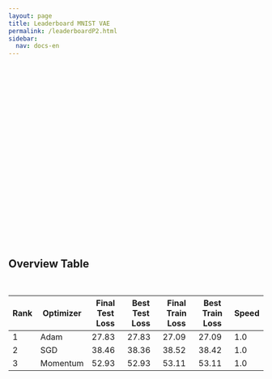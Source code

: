 ```yaml
---
layout: page
title: Leaderboard MNIST VAE
permalink: /leaderboardP2.html
sidebar:
  nav: docs-en
---
```


<script>
window.onload = function () {

  var chart1 = new CanvasJS.Chart("P2_Train_Loss", {
    zoomEnabled: true,
    theme:"light2",
  	animationEnabled: true,
  	title:{
  		text: "Train Loss MNIST VAE"
  	},
  	axisY :{
  		includeZero: false,
  		title: "Loss"
  	},
    axisX: {
  		title: "Epoch"
  	},
  	toolTip: {
  		shared: "true"
  	},
  	legend:{
  		cursor:"pointer",
  		itemclick : toggleDataSeries1
  	},
  	data: [{
  		type: "spline",
  		visible: true,
  		showInLegend: true,
  		name: "SGD",
  		dataPoints: [
        { y: 181.41971576397236  },
  { y: 53.35272249564146  },
  { y: 53.27704077745095  },
  { y: 53.242889675727255  },
  { y: 53.22125208438972  },
  { y: 52.53888152684921  },
  { y: 51.74366811361068  },
  { y: 50.55317809765155  },
  { y: 48.390257142140314  },
  { y: 46.72089811960856  },
  { y: 45.15172382012393  },
  { y: 43.64087852942638  },
  { y: 42.196146161739655  },
  { y: 41.414273940599884  },
  { y: 40.96570245669438  },
  { y: 40.62131406832963  },
  { y: 40.434285836342056  },
  { y: 40.269324243985686  },
  { y: 40.041762136801694  },
  { y: 39.96411839754153  },
  { y: 39.768249554511826  },
  { y: 39.66725818560674  },
  { y: 39.623332644731576  },
  { y: 39.55842611606304  },
  { y: 39.46445909769107  },
  { y: 39.36804116077913  },
  { y: 39.298119992476245  },
  { y: 39.245969227032774  },
  { y: 39.16421938064771  },
  { y: 39.093073068520965  },
  { y: 39.015530807544025  },
  { y: 39.047883868828805  },
  { y: 38.937770863068415  },
  { y: 38.91719442881071  },
  { y: 38.88496422523107  },
  { y: 38.84126497170864  },
  { y: 38.79687273441217  },
  { y: 38.77913670173057  },
  { y: 38.723793081136854  },
  { y: 38.70677883197099  },
  { y: 38.723290450756366  },
  { y: 38.62724137917543  },
  { y: 38.57091745352134  },
  { y: 38.6025110061352  },
  { y: 38.59577456743289  },
  { y: 38.56618462953812  },
  { y: 38.53178730377784  },
  { y: 38.517683757879794  },
  { y: 38.50679123829572  },
  { y: 38.42330505542266  },
  { y: 38.52101869705396  },
  		]
  	},
  	{
  		type: "spline",
  		showInLegend: true,
  		visible: true,
  		name: "Momentum",
  		dataPoints: [
        { y: 181.41971575419106  },
  { y: 53.33486110002566  },
  { y: 53.14707269179515  },
  { y: 53.13669745616424  },
  { y: 53.132631482833474  },
  { y: 53.12991356238341  },
  { y: 53.12799214338645  },
  { y: 53.12718087220803  },
  { y: 53.12405913670858  },
  { y: 53.12352417676876  },
  { y: 53.12269230622511  },
  { y: 53.121552589612136  },
  { y: 53.12058426539103  },
  { y: 53.119967913016296  },
  { y: 53.120125291286364  },
  { y: 53.11913570501865  },
  { y: 53.118627885671756  },
  { y: 53.118772570292165  },
  { y: 53.11765066049038  },
  { y: 53.117698684105505  },
  { y: 53.11815828176644  },
  { y: 53.117253027206814  },
  { y: 53.11629896653004  },
  { y: 53.11562389960657  },
  { y: 53.11545502344768  },
  { y: 53.11611593442086  },
  { y: 53.115785339551095  },
  { y: 53.11526260375977  },
  { y: 53.11483226189247  },
  { y: 53.114399014986475  },
  { y: 53.114512937496876  },
  { y: 53.11329361353165  },
  { y: 53.114270256727174  },
  { y: 53.11274256828504  },
  { y: 53.11347723007202  },
  { y: 53.1132818246499  },
  { y: 53.11302521534456  },
  { y: 53.11169582758195  },
  { y: 53.11165969555194  },
  { y: 53.111507317958726  },
  { y: 53.11154326903515  },
  { y: 53.111198263901926  },
  { y: 53.111136737236606  },
  { y: 53.11106463945829  },
  { y: 53.110341673630934  },
  { y: 53.109997683305004  },
  { y: 53.109856321872805  },
  { y: 53.109866164280824  },
  { y: 53.11038764073298  },
  { y: 53.109439194508084  },
  { y: 53.10985763011835  },
  		]
  	},
  	{
  		type: "spline",
  		showInLegend: true,
      visible: true,
  		name: "Adam",
  		dataPoints: [
        { y: 181.41971576397233  },
  { y: 37.99405964337862  },
  { y: 34.002213759300034  },
  { y: 32.551548098295164  },
  { y: 31.71316486138564  },
  { y: 31.100757686908423  },
  { y: 30.663135521228497  },
  { y: 30.275387946153295  },
  { y: 29.957103468821593  },
  { y: 29.714447259902954  },
  { y: 29.478658260443268  },
  { y: 29.29639689616668  },
  { y: 29.136763355059504  },
  { y: 28.958183529438124  },
  { y: 28.862622273273956  },
  { y: 28.70676046640445  },
  { y: 28.607431437419013  },
  { y: 28.498547764313532  },
  { y: 28.417689574070465  },
  { y: 28.345016569968983  },
  { y: 28.238611226204114  },
  { y: 28.179003821886504  },
  { y: 28.110309122770264  },
  { y: 28.055240275309636  },
  { y: 27.987039015843315  },
  { y: 27.905775413757716  },
  { y: 27.89973712089734  },
  { y: 27.79125873736846  },
  { y: 27.758162249051605  },
  { y: 27.6850170979133  },
  { y: 27.678718692828447  },
  { y: 27.61600482158172  },
  { y: 27.57906885758424  },
  { y: 27.57027924121955  },
  { y: 27.508468055725096  },
  { y: 27.48568434470739  },
  { y: 27.43012071878482  },
  { y: 27.40037630154536  },
  { y: 27.361132890750202  },
  { y: 27.32131623121408  },
  { y: 27.305901546967334  },
  { y: 27.278701823796986  },
  { y: 27.25145097512465  },
  { y: 27.214401269570374  },
  { y: 27.23186194835565  },
  { y: 27.17976462657635  },
  { y: 27.165081053513745  },
  { y: 27.148857278090254  },
  { y: 27.140922162471675  },
  { y: 27.092836670997816  },
  { y: 27.08694986074399  },
  		]
  	},
  	// {
  	// 	type: "rangeArea",
  	// 	showInLegend: false,
  	// 	visible: true,
  	// 	name: "MomentumCI",
    //   markerSize: 0,
  	// 	lineThickness: 0,
    //   toolTipContent: null,
  	// 	dataPoints: [
  	// 		{ y: [3.96, 3.76] },
  	// 		{ y: [3.86, 3.76] },
    //     { y: [3.96, 3.76] },
    //     { y: [3.96, 3.76] },
    //     { y: [3.96, 3.76] },
    //     { y: [3.96, 3.76] },
    //     { y: [3.96, 3.76] },
    //     { y: [3.96, 3.76] },
    //     { y: [3.96, 3.76] },
    //     { y: [3.96, 3.76] }
  	// 	]
  	// },
    ]
  });
  chart1.render();

  function toggleDataSeries1(e) {
  	if (typeof(e.dataSeries.visible) === "undefined" || e.dataSeries.visible ){
  		e.dataSeries.visible = false;
      // if (e.dataSeriesIndex == 1){e.chart.options.data[0].visible=false}; # To hide multiple charts
  	} else {
  		e.dataSeries.visible = true;
  	}
  	chart1.render();
  }

var chart2 = new CanvasJS.Chart("P2_Test_Loss", {
  zoomEnabled: true,
  theme:"light2",
	animationEnabled: true,
	title:{
		text: "Test Loss MNIST VAE"
	},
	axisY :{
		includeZero: false,
		title: "Loss"
	},
  axisX: {
		title: "Epoch"
	},
	toolTip: {
		shared: "true"
	},
	legend:{
		cursor:"pointer",
		itemclick : toggleDataSeries2
	},
	data: [{
		type: "spline",
		visible: true,
		showInLegend: true,
		name: "SGD",
		dataPoints: [
      { y: 181.44990059290177  },
  { y: 53.16825774510702  },
  { y: 53.093673119178185  },
  { y: 53.061400247231504  },
  { y: 53.041187320611414  },
  { y: 52.33889752656986  },
  { y: 51.54188788976425  },
  { y: 50.32432062442486  },
  { y: 48.132672988451446  },
  { y: 46.48588568858612  },
  { y: 44.90166523517706  },
  { y: 43.40397390218882  },
  { y: 41.93089346518883  },
  { y: 41.177607475182946  },
  { y: 40.728450118578394  },
  { y: 40.400425930512256  },
  { y: 40.189051944781575  },
  { y: 40.05624168958419  },
  { y: 39.842459228711256  },
  { y: 39.74882472722958  },
  { y: 39.58113453816144  },
  { y: 39.476748028779646  },
  { y: 39.44085427308694  },
  { y: 39.37677223499004  },
  { y: 39.285557952293985  },
  { y: 39.21467383335798  },
  { y: 39.13364362961206  },
  { y: 39.08862724915529  },
  { y: 39.012367453941934  },
  { y: 38.94196955485222  },
  { y: 38.87261029879252  },
  { y: 38.897116563259026  },
  { y: 38.81538577691102  },
  { y: 38.78982730767666  },
  { y: 38.759340558907915  },
  { y: 38.706209615560674  },
  { y: 38.680064395757825  },
  { y: 38.67900414955922  },
  { y: 38.6163422755706  },
  { y: 38.62231764915663  },
  { y: 38.61202926146679  },
  { y: 38.53384075164795  },
  { y: 38.49476442581568  },
  { y: 38.521315489059845  },
  { y: 38.5045121107346  },
  { y: 38.49679735134809  },
  { y: 38.468051275840175  },
  { y: 38.443538866287625  },
  { y: 38.424907123125514  },
  { y: 38.36342060749347  },
  { y: 38.456086079279586  },
		]
	},
	{
		type: "spline",
		showInLegend: true,
		visible: true,
		name: "Momentum",
		dataPoints: [
      { y: 181.44990057333922  },
  { y: 53.14295364037538  },
  { y: 52.956246972695375  },
  { y: 52.94766014050215  },
  { y: 52.944325760083316  },
  { y: 52.94252289503049  },
  { y: 52.94099229665903  },
  { y: 52.94029127756755  },
  { y: 52.9379004258376  },
  { y: 52.93714867616311  },
  { y: 52.936774053329074  },
  { y: 52.93586141146146  },
  { y: 52.93516911971263  },
  { y: 52.93432607161693  },
  { y: 52.93440473507612  },
  { y: 52.93398747321887  },
  { y: 52.93369130599193  },
  { y: 52.932686803279786  },
  { y: 52.93229648638993  },
  { y: 52.933075760572386  },
  { y: 52.93352687786787  },
  { y: 52.932672867408165  },
  { y: 52.931347348139845  },
  { y: 52.93098262884678  },
  { y: 52.93157742573665  },
  { y: 52.93153205284706  },
  { y: 52.93189246837909  },
  { y: 52.93125451405844  },
  { y: 52.93041043892886  },
  { y: 52.929902705168104  },
  { y: 52.93036435200618  },
  { y: 52.929006204849635  },
  { y: 52.930516785841725  },
  { y: 52.92882783351801  },
  { y: 52.929462039165  },
  { y: 52.92952943704067  },
  { y: 52.929193829267454  },
  { y: 52.92835137293889  },
  { y: 52.92800999910404  },
  { y: 52.92830371612158  },
  { y: 52.92848140276395  },
  { y: 52.92785775844868  },
  { y: 52.92776903983874  },
  { y: 52.928323916899856  },
  { y: 52.92724132537842  },
  { y: 52.92731912074945  },
  { y: 52.92716871163784  },
  { y: 52.92689711008317  },
  { y: 52.927446211301366  },
  { y: 52.926361998533594  },
  { y: 52.92711899830745  },
		]
	},
	{
		type: "spline",
		showInLegend: true,
    visible: true,
		name: "Adam",
		dataPoints: [
      { y: 181.44990059290177  },
  { y: 37.65200071946169  },
  { y: 33.731030651239244  },
  { y: 32.318683189000836  },
  { y: 31.51841672872886  },
  { y: 30.912209025407446  },
  { y: 30.494342169394866  },
  { y: 30.14007028310727  },
  { y: 29.851576676735515  },
  { y: 29.647009998712782  },
  { y: 29.41112388219589  },
  { y: 29.288342076081495  },
  { y: 29.13383869024424  },
  { y: 29.001880409778693  },
  { y: 28.900598455086726  },
  { y: 28.80431938538185  },
  { y: 28.70585880768605  },
  { y: 28.65035828810472  },
  { y: 28.58599327894358  },
  { y: 28.507309715564435  },
  { y: 28.45173676808675  },
  { y: 28.408415228281267  },
  { y: 28.357972665933467  },
  { y: 28.370614736508106  },
  { y: 28.294349224139484  },
  { y: 28.244187822097388  },
  { y: 28.234300389656653  },
  { y: 28.16342500539926  },
  { y: 28.12695711086958  },
  { y: 28.097615600243593  },
  { y: 28.098365601515155  },
  { y: 28.060289658032936  },
  { y: 28.048781880354273  },
  { y: 28.037538034487994  },
  { y: 28.01026741908147  },
  { y: 27.986529188889723  },
  { y: 27.960588557903584  },
  { y: 27.956794351186506  },
  { y: 27.954816880592933  },
  { y: 27.92181014647851  },
  { y: 27.901526309282353  },
  { y: 27.924492668494203  },
  { y: 27.92009045038468  },
  { y: 27.878558409519684  },
  { y: 27.884599571961623  },
  { y: 27.856201244011896  },
  { y: 27.881235392888392  },
  { y: 27.854709482192995  },
  { y: 27.84411983979054  },
  { y: 27.837366738686192  },
  { y: 27.830825513448474  },
		]
	},
	// {
	// 	type: "rangeArea",
	// 	showInLegend: false,
	// 	visible: true,
	// 	name: "MomentumCI",
  //   markerSize: 0,
	// 	lineThickness: 0,
  //   toolTipContent: null,
	// 	dataPoints: [
	// 		{ y: [3.96, 3.76] },
	// 		{ y: [3.86, 3.76] },
  //     { y: [3.96, 3.76] },
  //     { y: [3.96, 3.76] },
  //     { y: [3.96, 3.76] },
  //     { y: [3.96, 3.76] },
  //     { y: [3.96, 3.76] },
  //     { y: [3.96, 3.76] },
  //     { y: [3.96, 3.76] },
  //     { y: [3.96, 3.76] }
	// 	]
	// },
  ]
});
chart2.render();

function toggleDataSeries2(e) {
	if (typeof(e.dataSeries.visible) === "undefined" || e.dataSeries.visible ){
		e.dataSeries.visible = false;
    // if (e.dataSeriesIndex == 1){e.chart.options.data[0].visible=false}; # To hide multiple charts
	} else {
		e.dataSeries.visible = true;
	}
	chart2.render();
}
}
</script>

<div id="P2_Train_Loss" style="width: 45%; height: 300px;display: inline-block;"></div>
<div id="P2_Test_Loss" style="width: 45%; height: 300px;display: inline-block;"></div>
<script type="text/javascript" src="https://canvasjs.com/assets/script/canvasjs.min.js"></script>

<br><br>
<h2>Overview Table</h2>
<br>
<table id='P2_table' class="center"><thead>
  <tr>
    <th data-sort-default>Rank</th>
    <th>Optimizer</th>
    <th>Final Test Loss</th>
    <th>Best Test Loss</th>
    <th>Final Train Loss</th>
    <th>Best Train Loss</th>
    <th>Speed</th>
    </tr>
    </thead>
    <tbody>
    <tr>
    <td>1</td>
    <td>Adam</td>
    <td>27.83</td>
    <td>27.83</td>
    <td>27.09</td>
    <td>27.09</td>
    <td>1.0</td>
  </tr>
  <tr>
    <td>2</td>
    <td>SGD</td>
    <td>38.46</td>
    <td>38.36</td>
    <td>38.52</td>
    <td>38.42</td>
    <td>1.0</td>
  </tr>
  <tr>
    <td>3</td>
    <td>Momentum</td>
    <td>52.93</td>
    <td>52.93</td>
    <td>53.11</td>
    <td>53.11</td>
    <td>1.0</td>
  </tr>
    </tbody>
  </table>

<script>
  new Tablesort(document.getElementById('P2_table'));
</script>
